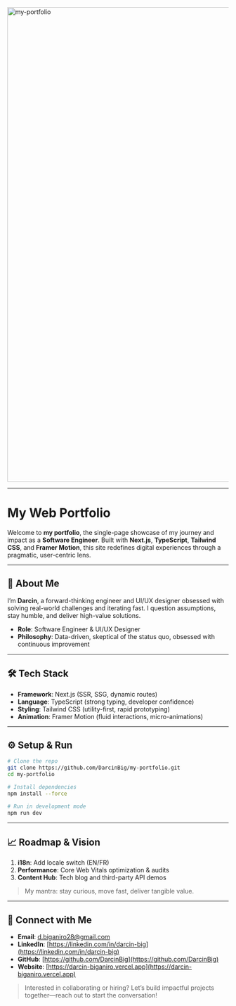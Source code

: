 <img width="1920" height="1080" alt="my-portfolio" src="https://github.com/user-attachments/assets/339ed699-f9e5-4518-9b44-7a3934495a1b" />


---

# My Web Portfolio

Welcome to **my portfolio**, the single-page showcase of my journey and impact as a **Software Engineer**. Built with **Next.js**, **TypeScript**, **Tailwind CSS**, and **Framer Motion**, this site redefines digital experiences through a pragmatic, user-centric lens.

---

## 🚀 About Me

I’m **Darcin**, a forward-thinking engineer and UI/UX designer obsessed with solving real-world challenges and iterating fast. I question assumptions, stay humble, and deliver high-value solutions.

* **Role**: Software Engineer & UI/UX Designer
* **Philosophy**: Data-driven, skeptical of the status quo, obsessed with continuous improvement

---

## 🛠️ Tech Stack

* **Framework**: Next.js (SSR, SSG, dynamic routes)
* **Language**: TypeScript (strong typing, developer confidence)
* **Styling**: Tailwind CSS (utility-first, rapid prototyping)
* **Animation**: Framer Motion (fluid interactions, micro-animations)

---

## ⚙️ Setup & Run

```bash
# Clone the repo
git clone https://github.com/DarcinBig/my-portfolio.git
cd my-portfolio

# Install dependencies
npm install --force

# Run in development mode
npm run dev
```

---

## 📈 Roadmap & Vision

1. **i18n**: Add locale switch (EN/FR)
2. **Performance**: Core Web Vitals optimization & audits
3. **Content Hub**: Tech blog and third-party API demos

> My mantra: stay curious, move fast, deliver tangible value.

---

## 🤝 Connect with Me

* **Email**: [d.biganiro28@gmail.com](mailto:d.biganiro28@gmail.com)
* **LinkedIn**: [https://linkedin.com/in/darcin-big](https://linkedin.com/in/darcin-big)
* **GitHub**: [https://github.com/DarcinBig](https://github.com/DarcinBig)
* **Website**: [https://darcin-biganiro.vercel.app](https://darcin-biganiro.vercel.app)

> Interested in collaborating or hiring? Let’s build impactful projects together—reach out to start the conversation!
